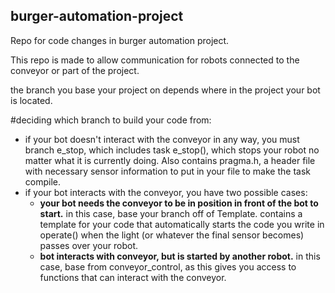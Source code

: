 ## burger-automation-project
Repo for code changes in burger automation project.

This repo is made to allow communication for robots connected to the conveyor or part of the project.

the branch you base your project on depends where in the project your bot is located.

#deciding which branch to build your code from: 

* if your bot doesn't interact with the conveyor in any way, you must branch e_stop, which includes task e_stop(), which stops your robot no matter what it is currently doing. Also contains pragma.h, a header file with necessary sensor information to put in your file to make the task compile.
* if your bot interacts with the conveyor, you have two possible cases:
	* **your bot needs the conveyor to be in position in front of the bot to start.** in this case, base your branch off of Template. contains a template for your code that automatically starts the code you write in operate() when the light (or whatever the final sensor becomes) passes over your robot.
	* **bot interacts with conveyor, but is started by another robot.** in this case, base from conveyor_control, as this gives you access to functions that can interact with the conveyor. 
